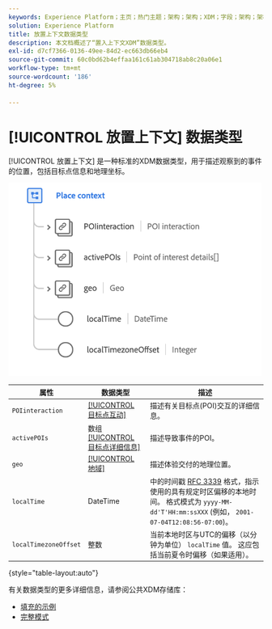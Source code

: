 ```yaml
---
keywords: Experience Platform；主页；热门主题；架构；架构；XDM；字段；架构；架构；放置上下文；placeContext；数据类型；数据类型；
solution: Experience Platform
title: 放置上下文数据类型
description: 本文档概述了“置入上下文XDM”数据类型。
exl-id: d7cf7366-0136-49ee-84d2-ec663db66eb4
source-git-commit: 60c0bd62b4effaa161c61ab304718ab8c20a06e1
workflow-type: tm+mt
source-wordcount: '186'
ht-degree: 5%

---
```


# [!UICONTROL 放置上下文] 数据类型

[!UICONTROL 放置上下文] 是一种标准的XDM数据类型，用于描述观察到的事件的位置，包括目标点信息和地理坐标。

<img src="../images/data-types/place-context.png" width="500" /><br />

| 属性 | 数据类型 | 描述 |
| --- | --- | --- |
| `POIinteraction` | [[!UICONTROL 目标点互动]](./poi-interaction.md) | 描述有关目标点(POI)交互的详细信息。 |
| `activePOIs` | 数组 [[!UICONTROL 目标点详细信息]](./poi-details.md) | 描述导致事件的POI。 |
| `geo` | [[!UICONTROL 地域]](./geo.md) | 描述体验交付的地理位置。 |
| `localTime` | DateTime | 中的时间戳 [RFC 3339](https://tools.ietf.org/html/rfc3339) 格式，指示使用的具有规定时区偏移的本地时间。 格式模式为 `yyyy-MM-dd'T'HH:mm:ssXXX` (例如， `2001-07-04T12:08:56-07:00`)。 |
| `localTimezoneOffset` | 整数 | 当前本地时区与UTC的偏移（以分钟为单位） `localTime` 值。 这应包括当前夏令时偏移（如果适用）。 |

{style=&quot;table-layout:auto&quot;}

有关数据类型的更多详细信息，请参阅公共XDM存储库：

* [填充的示例](https://github.com/adobe/xdm/blob/master/components/datatypes/placecontext.example.1.json)
* [完整模式](https://github.com/adobe/xdm/blob/master/components/datatypes/placecontext.schema.json)
